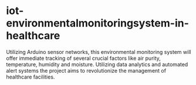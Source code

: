 # iot-environmentalmonitoringsystem-in-healthcare
Utilizing Arduino sensor networks, this environmental monitoring system will offer immediate tracking of several crucial factors like air purity, temperature, humidity and moisture. Utilizing data analytics and automated alert systems the project aims to revolutionize the management of healthcare facilities. 

